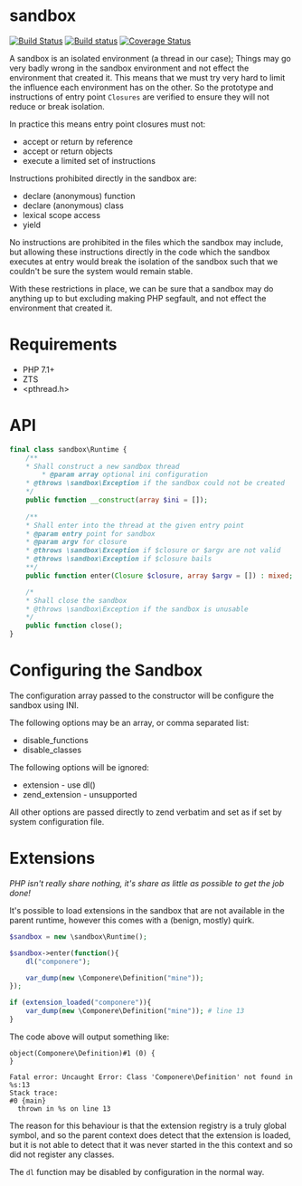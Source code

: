 sandbox
=======

[![Build Status](https://travis-ci.org/krakjoe/sandbox.svg?branch=develop)](https://travis-ci.org/krakjoe/sandbox)
[![Build status](https://ci.appveyor.com/api/projects/status/j78jcoc3vg3ptg54?svg=true)](https://ci.appveyor.com/project/krakjoe/sandbox)
[![Coverage Status](https://coveralls.io/repos/github/krakjoe/sandbox/badge.svg?branch=develop)](https://coveralls.io/github/krakjoe/sandbox)

A sandbox is an isolated environment (a thread in our case); Things may go very badly wrong in the sandbox environment and not effect the environment that created it. This means that we must try very hard to limit the influence each environment has on the other. So the prototype and instructions of entry point ```Closures``` are verified to ensure they will not reduce or break isolation.

In practice this means entry point closures must not:

  * accept or return by reference
  * accept or return objects
  * execute a limited set of instructions

Instructions prohibited directly in the sandbox are:

  * declare (anonymous) function
  * declare (anonymous) class
  * lexical scope access
  * yield

No instructions are prohibited in the files which the sandbox may include, but allowing these instructions directly in the code which the sandbox executes at entry would break the isolation of the sandbox such that we couldn't be sure the system would remain stable.

With these restrictions in place, we can be sure that a sandbox may do anything up to but excluding making PHP segfault, and not effect the environment that created it.

Requirements
============

  * PHP 7.1+
  * ZTS
  * <pthread.h>

API
===

```php
final class sandbox\Runtime {
	/**
	* Shall construct a new sandbox thread
        * @param array optional ini configuration
	* @throws \sandbox\Exception if the sandbox could not be created
	*/
	public function __construct(array $ini = []);
	
	/**
	* Shall enter into the thread at the given entry point
	* @param entry point for sandbox
	* @param argv for closure
	* @throws \sandbox\Exception if $closure or $argv are not valid
	* @throws \sandbox\Exception if $closure bails
	**/
	public function enter(Closure $closure, array $argv = []) : mixed;

	/*
	* Shall close the sandbox
	* @throws \sandbox\Exception if the sandbox is unusable
	*/
	public function close();
}
```

Configuring the Sandbox
=======================

The configuration array passed to the constructor will be configure the sandbox using INI.

The following options may be an array, or comma separated list:

  * disable_functions
  * disable_classes

The following options will be ignored:

  * extension - use dl()
  * zend_extension - unsupported

All other options are passed directly to zend verbatim and set as if set by system configuration file.

Extensions
==========
*PHP isn't really share nothing, it's share as little as possible to get the job done!*

It's possible to load extensions in the sandbox that are not available in the parent runtime, however this comes with a (benign, mostly) quirk.

```php
$sandbox = new \sandbox\Runtime();

$sandbox->enter(function(){
	dl("componere");

	var_dump(new \Componere\Definition("mine"));
});

if (extension_loaded("componere")){
	var_dump(new \Componere\Definition("mine")); # line 13
}
```

The code above will output something like:

```
object(Componere\Definition)#1 (0) {
}

Fatal error: Uncaught Error: Class 'Componere\Definition' not found in %s:13
Stack trace:
#0 {main}
  thrown in %s on line 13
```

The reason for this behaviour is that the extension registry is a truly global symbol, and so the parent context does detect that the extension is loaded, but it is not able to detect that it was never started in the this context and so did not register any classes.

The ```dl``` function may be disabled by configuration in the normal way.
